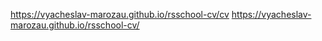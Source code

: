https://vyacheslav-marozau.github.io/rsschool-cv/cv
https://vyacheslav-marozau.github.io/rsschool-cv/
